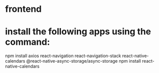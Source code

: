 # frontend

# install the following apps using the command:

npm install axios react-navigation react-navigation-stack react-native-calendars @react-native-async-storage/async-storage
npm install react-native-calendars
